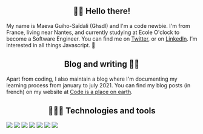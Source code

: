 <h2 align="center">👋🏼 Hello there! </h2>

My name is Maeva Guiho-Saïdali (Ghsdl) and I'm a code newbie. I'm from France, living near Nantes, and currently studying at Ecole O'clock to become a Software Engineer. You can find me on [Twitter][1], or on [LinkedIn][2]. I’m interested in all things Javascript. 👀 

<!-- Links to your social media accounts -->

[1]: https://twitter.com/deco2euse
[2]: https://www.linkedin.com/in/maeva-ghsdl/

<!---
ghsdl/ghsdl is a ✨ special ✨ repository because its `README.md` (this file) appears on your GitHub profile.
You can click the Preview link to take a look at your changes.

--->

<h2 align="center"> Blog and writing ✍🏼 </h2>

Apart from coding, I also maintain a blog where I'm documenting my learning process from january to july 2021. You can find my blog posts (in french) on my website at [Code is a place on earth][3].

[3]: https://codeisaplaceonearth.fr/

<h2 align="center">  👩🏼‍💻 Technologies and tools </h2>

![](https://img.shields.io/badge/Editor-VSC-informational??style=for-the-badge&logo=Visual-Studio-Code&logoColor=white&color=ff69b4)
![](https://img.shields.io/badge/Code-HTML-informational??style=for-the-badge&logo=HTML5&logoColor=white&color=ff69b4)
![](https://img.shields.io/badge/Code-CSS-informational??style=for-the-badge&logo=CSS3&logoColor=white&color=ff69b4)
![](https://img.shields.io/badge/Code-JS-informational??style=for-the-badge&logo=JavaScript&logoColor=white&color=ff69b4)
![](https://img.shields.io/badge/Code-Node.js-informational??style=for-the-badge&logo=Node.js&logoColor=white&color=ff69b4)
![](https://img.shields.io/badge/Code-Express-informational??style=for-the-badge&logo=Express&logoColor=white&color=ff69b4)
![](https://img.shields.io/badge/Tools-PostgreSQL-informational??style=for-the-badge&logo=PostgreSQL&logoColor=white&color=ff69b4)

